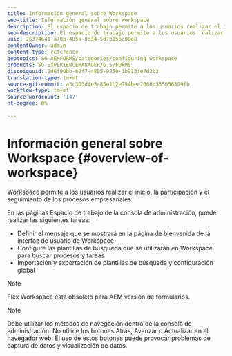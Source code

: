 ```yaml
---
title: Información general sobre Workspace
seo-title: Información general sobre Workspace
description: El espacio de trabajo permite a los usuarios realizar el inicio, la participación y el seguimiento de los procesos empresariales. Aprendamos más sobre el espacio de trabajo.
seo-description: El espacio de trabajo permite a los usuarios realizar el inicio, la participación y el seguimiento de los procesos empresariales. Aprendamos más sobre el espacio de trabajo.
uuid: 25374641-a70b-485a-8d34-5d7b156c08e8
contentOwner: admin
content-type: reference
geptopics: SG_AEMFORMS/categories/configuring_workspace
products: SG_EXPERIENCEMANAGER/6.5/FORMS
discoiquuid: 2d6f90bb-62f7-4805-9250-1b913fe7d2b3
translation-type: tm+mt
source-git-commit: a3c303d4e3a85e1b2e794bec2006c335056309fb
workflow-type: tm+mt
source-wordcount: '147'
ht-degree: 0%

---
```



# Información general sobre Workspace {#overview-of-workspace}

Workspace permite a los usuarios realizar el inicio, la participación y el seguimiento de los procesos empresariales.

En las páginas Espacio de trabajo de la consola de administración, puede realizar las siguientes tareas:

* Definir el mensaje que se mostrará en la página de bienvenida de la interfaz de usuario de Workspace
* Configure las plantillas de búsqueda que se utilizarán en Workspace para buscar procesos y tareas
* Importación y exportación de plantillas de búsqueda y configuración global

>[!NOTE]
>
>Flex Workspace está obsoleto para AEM versión de formularios.

>[!NOTE]
>
>Debe utilizar los métodos de navegación dentro de la consola de administración. No utilice los botones Atrás, Avanzar o Actualizar en el navegador web. El uso de estos botones puede provocar problemas de captura de datos y visualización de datos.

